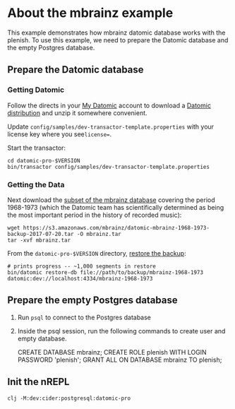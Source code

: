 # About the mbrainz example

This example demonstrates how mbrainz datomic database works with the 
plenish. To use this example, we need to prepare the Datomic database
and the empty Postgres database.

## Prepare the Datomic database
### Getting Datomic

Follow the directs in your [My Datomic](http://my.datomic.com) account to 
download a [Datomic distribution](http://www.datomic.com/get-datomic.html) and
unzip it somewhere convenient.

Update `config/samples/dev-transactor-template.properties` with your license key
where you see`license=`.

Start the transactor:

    cd datomic-pro-$VERSION
    bin/transactor config/samples/dev-transactor-template.properties

### Getting the Data

Next download the
[subset of the mbrainz database](https://s3.amazonaws.com/mbrainz/datomic-mbrainz-1968-1973-backup-2017-07-20.tar)
covering the period 1968-1973 (which the Datomic team has
scientifically determined as being the most important period in the
history of recorded music):

    wget https://s3.amazonaws.com/mbrainz/datomic-mbrainz-1968-1973-backup-2017-07-20.tar -O mbrainz.tar
    tar -xvf mbrainz.tar

From the `datomic-pro-$VERSION` directory, [restore the backup](http://docs.datomic.com/on-prem/operation/backup.html#restoring):

    # prints progress -- ~1,000 segments in restore
    bin/datomic restore-db file://path/to/backup/mbrainz-1968-1973 datomic:dev://localhost:4334/mbrainz-1968-1973

## Prepare the empty Postgres database

1. Run `psql` to connect to the Postgres database
2. Inside the psql session, run the following commands to create user and empty database.

   CREATE DATABASE mbrainz;
   CREATE ROLE plenish WITH LOGIN PASSWORD 'plenish';
   GRANT ALL ON DATABASE mbrainz TO plenish;

## Init the nREPL

```
clj -M:dev:cider:postgresql:datomic-pro
```
